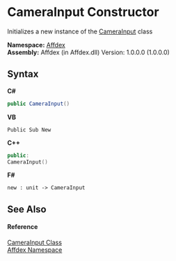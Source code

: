 # CameraInput Constructor 
 

Initializes a new instance of the <a href="5a5279cd-f2cc-c73f-8243-a6319229c662">CameraInput</a> class

**Namespace:**&nbsp;<a href="b8038333-b12e-8ea1-a2ce-74c8d611fa89">Affdex</a><br />**Assembly:**&nbsp;Affdex (in Affdex.dll) Version: 1.0.0.0 (1.0.0.0)

## Syntax

**C#**<br />
``` C#
public CameraInput()
```

**VB**<br />
``` VB
Public Sub New
```

**C++**<br />
``` C++
public:
CameraInput()
```

**F#**<br />
``` F#
new : unit -> CameraInput
```


## See Also


#### Reference
<a href="5a5279cd-f2cc-c73f-8243-a6319229c662">CameraInput Class</a><br /><a href="b8038333-b12e-8ea1-a2ce-74c8d611fa89">Affdex Namespace</a><br />
